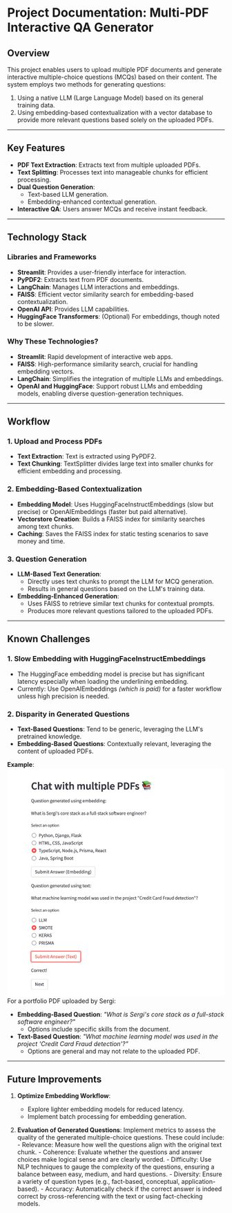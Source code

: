 # Project Documentation: Multi-PDF Interactive QA Generator

## Overview

This project enables users to upload multiple PDF documents and generate interactive multiple-choice questions (MCQs) based on their content. The system employs two methods for generating questions:
1. Using a native LLM (Large Language Model) based on its general training data.
2. Using embedding-based contextualization with a vector database to provide more relevant questions based solely on the uploaded PDFs.

---

## Key Features

- **PDF Text Extraction**: Extracts text from multiple uploaded PDFs.
- **Text Splitting**: Processes text into manageable chunks for efficient processing.
- **Dual Question Generation**: 
  - Text-based LLM generation.
  - Embedding-enhanced contextual generation.
- **Interactive QA**: Users answer MCQs and receive instant feedback.

---

## Technology Stack

### Libraries and Frameworks
- **Streamlit**: Provides a user-friendly interface for interaction.
- **PyPDF2**: Extracts text from PDF documents.
- **LangChain**: Manages LLM interactions and embeddings.
- **FAISS**: Efficient vector similarity search for embedding-based contextualization.
- **OpenAI API**: Provides LLM capabilities.
- **HuggingFace Transformers**: (Optional) For embeddings, though noted to be slower.

### Why These Technologies?
- **Streamlit**: Rapid development of interactive web apps.
- **FAISS**: High-performance similarity search, crucial for handling embedding vectors.
- **LangChain**: Simplifies the integration of multiple LLMs and embeddings.
- **OpenAI and HuggingFace**: Support robust LLMs and embedding models, enabling diverse question-generation techniques.

---

## Workflow

### 1. Upload and Process PDFs
- **Text Extraction**: Text is extracted using PyPDF2.
- **Text Chunking**: TextSplitter divides large text into smaller chunks for efficient embedding and processing.

### 2. Embedding-Based Contextualization
- **Embedding Model**: Uses HuggingFaceInstructEmbeddings (slow but precise) or OpenAIEmbeddings (faster but paid alternative).
- **Vectorstore Creation**: Builds a FAISS index for similarity searches among text chunks.
- **Caching**: Saves the FAISS index for static testing scenarios to save money and time.

### 3. Question Generation
- **LLM-Based Text Generation**:
  - Directly uses text chunks to prompt the LLM for MCQ generation.
  - Results in general questions based on the LLM's training data.
- **Embedding-Enhanced Generation**:
  - Uses FAISS to retrieve similar text chunks for contextual prompts.
  - Produces more relevant questions tailored to the uploaded PDFs.

---

## Known Challenges

### **1. Slow Embedding with HuggingFaceInstructEmbeddings**
- The HuggingFace embedding model is precise but has significant latency especially when loading the underlining embedding.
- Currently: Use OpenAIEmbeddings _(which is paid)_ for a faster workflow unless high precision is needed.

### **2. Disparity in Generated Questions**
- **Text-Based Questions**: Tend to be generic, leveraging the LLM's pretrained knowledge.
- **Embedding-Based Questions**: Contextually relevant, leveraging the content of uploaded PDFs.

**Example**: 
![Sergi Based Info](media/Sergi-Based-Info.jpeg)
For a portfolio PDF uploaded by Sergi:
- **Embedding-Based Question**: *"What is Sergi's core stack as a full-stack software engineer?"*
  - Options include specific skills from the document.
- **Text-Based Question**: *"What machine learning model was used in the project 'Credit Card Fraud detection'?"*
  - Options are general and may not relate to the uploaded PDF.

---

## Future Improvements

1. **Optimize Embedding Workflow**:
   - Explore lighter embedding models for reduced latency.
   - Implement batch processing for embedding generation.

2. **Evaluation of Generated Questions**:
    Implement metrics to assess the quality of the generated multiple-choice questions. These could include:
        - Relevance: Measure how well the questions align with the original text chunk.
        - Coherence: Evaluate whether the questions and answer choices make logical sense and are clearly worded.
        - Difficulty: Use NLP techniques to gauge the complexity of the questions, ensuring a balance between easy, medium, and hard questions.
        - Diversity: Ensure a variety of question types (e.g., fact-based, conceptual, application-based).
        - Accuracy: Automatically check if the correct answer is indeed correct by cross-referencing with the text or using fact-checking models.
